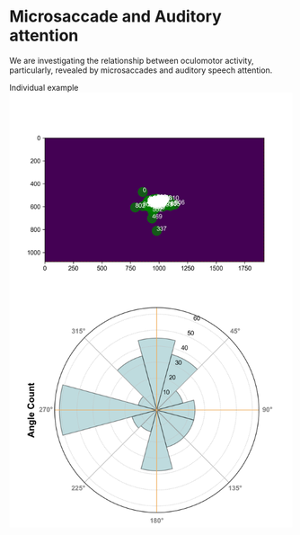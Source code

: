# Microsaccade and Auditory attention

We are investigating the relationship between oculomotor activity, particularly, revealed by microsaccades and auditory speech attention.

Individual example
![pic](images/ms_aud_1.png "individual result")
